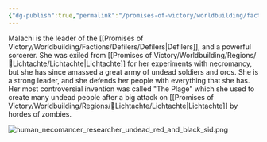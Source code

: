 ```yaml
---
{"dg-publish":true,"permalink":"/promises-of-victory/worldbuilding/factions/defilers/general-malachi/","title":"General Malachi","noteIcon":"NPC","created":"","updated":""}
---
```


Malachi is the leader of the [[Promises of Victory/Worldbuilding/Factions/Defilers/Defilers\|Defilers]], and a powerful sorcerer. She was exiled from [[Promises of Victory/Worldbuilding/Regions/🏰Lichtachte/Lichtachte\|Lichtachte]] for her experiments with necromancy, but she has since amassed a great army of undead soldiers and orcs. She is a strong leader, and she defends her people with everything that she has. Her most controversial invention was called "The Plage" which she used to create many undead people after a big attack on [[Promises of Victory/Worldbuilding/Regions/🏰Lichtachte/Lichtachte\|Lichtachte]] by hordes of zombies.

![human_necomancer_researcher_undead_red_and_black_sid.png](/img/user/resources/Pictures/human_necomancer_researcher_undead_red_and_black_sid.png)   